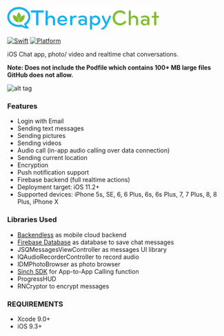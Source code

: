 ![alt tag](https://github.com/consbulaquena/TherapyChat/blob/master/logo-therapychat-01.png?raw=true)

[![Swift](https://img.shields.io/badge/Swift-4.0-orange.svg)]() [![Platform](https://img.shields.io/badge/platform-iOS-lightgrey.svg)]()

 iOS Chat app, photo/ video and realtime chat conversations.
 
<b>Note: Does not include the Podfile which contains 100+ MB large files GitHub does not allow.</b>

![alt tag]()

### Features
<ul>
<li>Login with Email</li>
<li>Sending text messages</li>
<li>Sending pictures</li>
<li>Sending videos</li>
<li>Audio call (in-app audio calling over data connection)</li>
<li>Sending current location</li>
<li>Encryption</li>
<li>Push notification support</li>
<li>Firebase backend (full realtime actions)</li>
<li>Deployment target: iOS 11.2+</li>
<li>Supported devices: iPhone 5s, SE, 6, 6 Plus, 6s, 6s Plus, 7, 7 Plus, 8, 8 Plus, iPhone X </li>
</ul>

### Libraries Used
<ul>
<li><a href="https://backendless.com"> Backendless</a> as mobile cloud backend</li>
<li> <a href="https://firebase.google.com/docs/database"> Firebase Database</a> as database to save chat messages</li>
<li>JSQMessagesViewController as messages UI library</li>
<li>IQAudioRecorderController to record audio</li>
<li>IDMPhotoBrowser as photo browser</li>
<li><a href="https://cocoapods.org/pods/SinchRTC">Sinch SDK</a> for App-to-App Calling function</li>
<li>ProgressHUD</li>
<li>RNCryptor to encrypt messages</li>
</ul>

### REQUIREMENTS
<ul><li>Xcode 9.0+</li>
<li>iOS 9.3+</li>
</ul>
